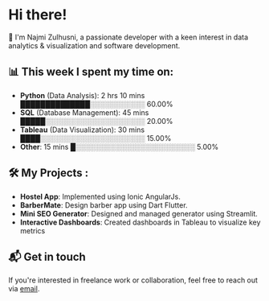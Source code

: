 # Hi there! 
👋 I'm Najmi Zulhusni, a passionate developer with a keen interest in data analytics & visualization and software development. 

## 📊 This week I spent my time on: 
- **Python** (Data Analysis): 2 hrs 10 mins ██████████████░░░░░░░░░░░ 60.00%
- **SQL** (Database Management): 45 mins █████░░░░░░░░░░░░░░░░░░░░ 20.00%
- **Tableau** (Data Visualization): 30 mins ████░░░░░░░░░░░░░░░░░░░░░ 15.00%
- **Other**: 15 mins █░░░░░░░░░░░░░░░░░░░░░░░░ 5.00%
  
## 🛠️ My Projects :
- **Hostel App**: Implemented using Ionic AngularJs.
- **BarberMate**: Design barber app using Dart Flutter.
- **Mini SEO Generator**: Designed and managed generator using Streamlit.
- **Interactive Dashboards**: Created dashboards in Tableau to visualize key metrics

## 📬 Get in touch 
If you're interested in freelance work or collaboration, feel free to reach out via [email](mailto:najmisapuan02@gmail.com).
